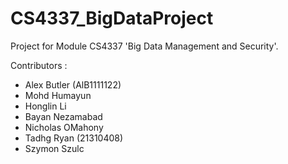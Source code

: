 # CS4337_BigDataProject
Project for Module CS4337 'Big Data Management and Security'. 

Contributors :
  -  Alex Butler (AlB1111122)
  -  Mohd Humayun
  -  Honglin Li
  -  Bayan Nezamabad
  -  Nicholas OMahony
  -  Tadhg Ryan (21310408)
  -  Szymon Szulc
